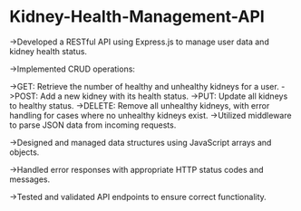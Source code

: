 # Kidney-Health-Management-API
->Developed a RESTful API using Express.js to manage user data and kidney health status.

->Implemented CRUD operations:

->GET: Retrieve the number of healthy and unhealthy kidneys for a user.
->POST: Add a new kidney with its health status.
->PUT: Update all kidneys to healthy status.
->DELETE: Remove all unhealthy kidneys, with error handling for cases where no unhealthy kidneys exist.
->Utilized middleware to parse JSON data from incoming requests.

->Designed and managed data structures using JavaScript arrays and objects.

->Handled error responses with appropriate HTTP status codes and messages.

->Tested and validated API endpoints to ensure correct functionality.
